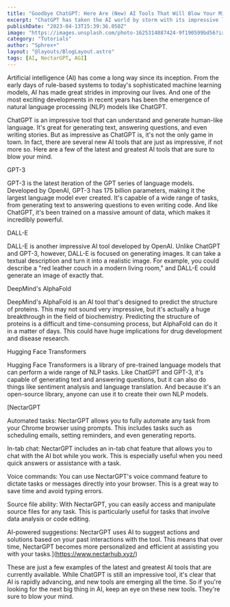 ```yaml
---
title: "Goodbye ChatGPT: Here Are (New) AI Tools That Will Blow Your Mind"
excerpt: "ChatGPT has taken the AI world by storm with its impressive language processing capabilities. But as AI continues to evolve, new tools are emerging that are just as impressive, if not more so. In this article, we'll introduce you to some of the latest and greatest AI tools that are sure to blow your mind and leave ChatGPT in the dust."
publishDate: "2023-04-13T15:39:36.050Z"
image: "https://images.unsplash.com/photo-1625314887424-9f190599bd56?ixlib=rb-4.0.3&ixid=MnwxMjA3fDB8MHxwaG90by1wYWdlfHx8fGVufDB8fHx8&auto=format&fit=crop&w=387&q=80"
category: "Tutorials"
author: "Sphrex+"
layout: "@layouts/BlogLayout.astro"
tags: [AI, NectarGPT, AGI]
---
```


Artificial intelligence (AI) has come a long way since its inception. From the early days of rule-based systems to today's sophisticated machine learning models, AI has made great strides in improving our lives. And one of the most exciting developments in recent years has been the emergence of natural language processing (NLP) models like ChatGPT.

ChatGPT is an impressive tool that can understand and generate human-like language. It's great for generating text, answering questions, and even writing stories. But as impressive as ChatGPT is, it's not the only game in town. In fact, there are several new AI tools that are just as impressive, if not more so. Here are a few of the latest and greatest AI tools that are sure to blow your mind.

GPT-3

GPT-3 is the latest iteration of the GPT series of language models. Developed by OpenAI, GPT-3 has 175 billion parameters, making it the largest language model ever created. It's capable of a wide range of tasks, from generating text to answering questions to even writing code. And like ChatGPT, it's been trained on a massive amount of data, which makes it incredibly powerful.

DALL-E

DALL-E is another impressive AI tool developed by OpenAI. Unlike ChatGPT and GPT-3, however, DALL-E is focused on generating images. It can take a textual description and turn it into a realistic image. For example, you could describe a "red leather couch in a modern living room," and DALL-E could generate an image of exactly that.

DeepMind's AlphaFold

DeepMind's AlphaFold is an AI tool that's designed to predict the structure of proteins. This may not sound very impressive, but it's actually a huge breakthrough in the field of biochemistry. Predicting the structure of proteins is a difficult and time-consuming process, but AlphaFold can do it in a matter of days. This could have huge implications for drug development and disease research.

Hugging Face Transformers

Hugging Face Transformers is a library of pre-trained language models that can perform a wide range of NLP tasks. Like ChatGPT and GPT-3, it's capable of generating text and answering questions, but it can also do things like sentiment analysis and language translation. And because it's an open-source library, anyone can use it to create their own NLP models.

[NectarGPT

Automated tasks: NectarGPT allows you to fully automate any task from your Chrome browser using prompts. This includes tasks such as scheduling emails, setting reminders, and even generating reports.

In-tab chat: NectarGPT includes an in-tab chat feature that allows you to chat with the AI bot while you work. This is especially useful when you need quick answers or assistance with a task.

Voice commands: You can use NectarGPT's voice command feature to dictate tasks or messages directly into your browser. This is a great way to save time and avoid typing errors.

Source file ability: With NectarGPT, you can easily access and manipulate source files for any task. This is particularly useful for tasks that involve data analysis or code editing.

AI-powered suggestions: NectarGPT uses AI to suggest actions and solutions based on your past interactions with the tool. This means that over time, NectarGPT becomes more personalized and efficient at assisting you with your tasks.](https://www.nectarhub.xyz/)

These are just a few examples of the latest and greatest AI tools that are currently available. While ChatGPT is still an impressive tool, it's clear that AI is rapidly advancing, and new tools are emerging all the time. So if you're looking for the next big thing in AI, keep an eye on these new tools. They're sure to blow your mind.